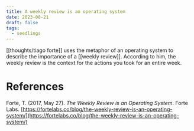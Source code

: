 ```yaml
---
title: A weekly review is an operating system
date: 2023-08-21
draft: false
tags:
  - seedlings
---
```

[[thoughts/tiago forte]] uses the metaphor of an operating system to describe the importance of a [[weekly review]]. According to him, the weekly review is the context for the actions you took for an entire week.

# References

Forte, T. (2017, May 27). *The Weekly Review is an Operating System*. Forte Labs. [https://fortelabs.co/blog/the-weekly-review-is-an-operating-system/](https://fortelabs.co/blog/the-weekly-review-is-an-operating-system/)

